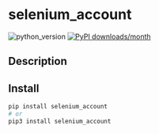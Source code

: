# selenium_account
![python_version](https://img.shields.io/static/v1?label=Python&message=3.5%20|%203.6%20|%203.7&color=blue) [![PyPI downloads/month](https://img.shields.io/pypi/dm/selenium_account?logo=pypi&logoColor=white)](https://pypi.python.org/pypi/selenium_account)

## Description


## Install
~~~~bash
pip install selenium_account
# or
pip3 install selenium_account
~~~~